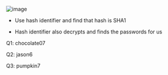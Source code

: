 ![image](https://github.com/Kiezroy/NCL/assets/67439231/05da210e-ecbf-43c9-9173-e03b393039af)

- Use hash identifier and find that hash is SHA1

- Hash identifier also decrypts and finds the passwords for us

Q1: chocolate07

Q2: jason6

Q3: pumpkin7
